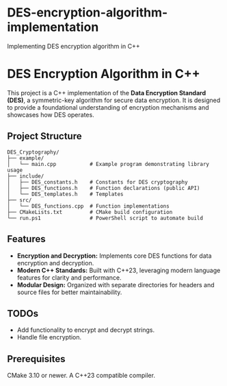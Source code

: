 # DES-encryption-algorithm-implementation
Implementing DES encryption algorithm in C++

# DES Encryption Algorithm in C++

This project is a C++ implementation of the **Data Encryption Standard (DES)**, a symmetric-key algorithm for secure data encryption. It is designed to provide a foundational understanding of encryption mechanisms and showcases how DES operates.

## Project Structure

```
DES_Cryptography/
├── example/
│   └── main.cpp           # Example program demonstrating library usage
├── include/
│   ├── DES_constants.h    # Constants for DES cryptography
│   ├── DES_functions.h    # Function declarations (public API)
│   └── DES_templates.h    # Templates
├── src/
│   └── DES_functions.cpp  # Function implementations 
├── CMakeLists.txt         # CMake build configuration
└── run.ps1                # PowerShell script to automate build
```

## Features

- **Encryption and Decryption:** Implements core DES functions for data encryption and decryption.
- **Modern C++ Standards:** Built with C++23, leveraging modern language features for clarity and performance.
- **Modular Design:** Organized with separate directories for headers and source files for better maintainability.

## TODOs
- Add functionality to encrypt and decrypt strings.
- Handle file encryption.

## Prerequisites
CMake 3.10 or newer.
A C++23 compatible compiler.

